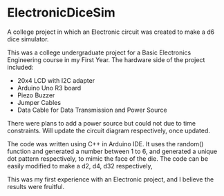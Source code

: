 # ElectronicDiceSim
A college project in which an Electronic circuit was created to make a d6 dice simulator.

This was a college undergraduate project for a Basic Electronics Engineering course in my First Year.
The hardware side of the project included:
- 20x4 LCD with I2C adapter
- Arduino Uno R3 board
- Piezo Buzzer
- Jumper Cables
- Data Cable for Data Transmission and Power Source

There were plans to add a power source but could not due to time constraints. Will update the circuit diagram respectively, once updated.

The code was written using C++ in Arduino IDE. It uses the random() function and generated a number between 1 to 6, and generated a unique dot pattern respectively,
to mimic the face of the die. The code can be easily modified to make a d2, d4, d32 respectively,

This was my first experience with an Electronic project, and I believe the results were fruitful.
